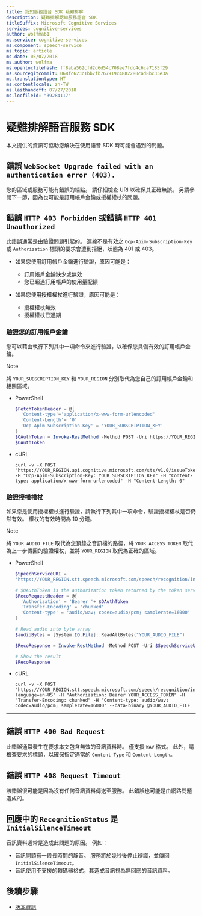 ```yaml
---
title: 認知服務語音 SDK 疑難排解
description: 疑難排解認知服務語音 SDK
titleSuffix: Microsoft Cognitive Services
services: cognitive-services
author: wolfma61
ms.service: cognitive-services
ms.component: speech-service
ms.topic: article
ms.date: 05/07/2018
ms.author: wolfma
ms.openlocfilehash: ff8aba562cfd2d6d54c708ee7fdc4c6ca7185f29
ms.sourcegitcommit: 068fc623c1bb7fb767919c4882280cad8bc33e3a
ms.translationtype: HT
ms.contentlocale: zh-TW
ms.lasthandoff: 07/27/2018
ms.locfileid: "39284117"
---
```

# <a name="troubleshooting-speech-services-sdk"></a>疑難排解語音服務 SDK

本文提供的資訊可協助您解決在使用語音 SDK 時可能會遇到的問題。

## <a name="error-websocket-upgrade-failed-with-an-authentication-error-403"></a>錯誤 `WebSocket Upgrade failed with an authentication error (403).`

您的區域或服務可能有錯誤的端點。 請仔細檢查 URI 以確保其正確無誤。 另請參閱下一節，因為也可能是訂用帳戶金鑰或授權權杖的問題。

## <a name="error-http-403-forbidden-or-error-http-401-unauthorized"></a>錯誤 `HTTP 403 Forbidden` 或錯誤 `HTTP 401 Unauthorized`

此錯誤通常是由驗證問題引起的。 連線不是有效之 `Ocp-Apim-Subscription-Key` 或 `Authorization` 標頭的要求會遭到拒絕，狀態為 401 或 403。

* 如果您使用訂用帳戶金鑰進行驗證，原因可能是：

    - 訂用帳戶金鑰缺少或無效
    - 您已超過訂用帳戶的使用量配額

* 如果您使用授權權杖進行驗證，原因可能是：

    - 授權權杖無效
    - 授權權杖已過期

### <a name="validate-your-subscription-key"></a>驗證您的訂用帳戶金鑰

您可以藉由執行下列其中一項命令來進行驗證，以確保您具備有效的訂用帳戶金鑰。

> [!NOTE]
> 將 `YOUR_SUBSCRIPTION_KEY` 和 `YOUR_REGION` 分別取代為您自己的訂用帳戶金鑰和相關區域。

* PowerShell

    ```Powershell
    $FetchTokenHeader = @{
      'Content-type'='application/x-www-form-urlencoded'
      'Content-Length'= '0'
      'Ocp-Apim-Subscription-Key' = 'YOUR_SUBSCRIPTION_KEY'
    }
    $OAuthToken = Invoke-RestMethod -Method POST -Uri https://YOUR_REGION.api.cognitive.microsoft.com/sts/v1.0/issueToken -Headers $FetchTokenHeader
    $OAuthToken
    ```

* cURL

    ```
    curl -v -X POST "https://YOUR_REGION.api.cognitive.microsoft.com/sts/v1.0/issueToken" -H "Ocp-Apim-Subscription-Key: YOUR_SUBSCRIPTION_KEY" -H "Content-type: application/x-www-form-urlencoded" -H "Content-Length: 0"
    ```

### <a name="validate-an-authorization-token"></a>驗證授權權杖

如果您是使用授權權杖進行驗證，請執行下列其中一項命令，驗證授權權杖是否仍然有效。 權杖的有效時間為 10 分鐘。

> [!NOTE]
> 將 `YOUR_AUDIO_FILE` 取代為您預錄之音訊檔的路徑，將 `YOUR_ACCESS_TOKEN` 取代為上一步傳回的驗證權杖，並將 `YOUR_REGION` 取代為正確的區域。

* PowerShell

    ```Powershell
    $SpeechServiceURI =
    'https://YOUR_REGION.stt.speech.microsoft.com/speech/recognition/interactive/cognitiveservices/v1?language=en-US'
    
    # $OAuthToken is the authorization token returned by the token service.
    $RecoRequestHeader = @{
      'Authorization' = 'Bearer '+ $OAuthToken
      'Transfer-Encoding' = 'chunked'
      'Content-type' = 'audio/wav; codec=audio/pcm; samplerate=16000'
    }
    
    # Read audio into byte array
    $audioBytes = [System.IO.File]::ReadAllBytes("YOUR_AUDIO_FILE")
    
    $RecoResponse = Invoke-RestMethod -Method POST -Uri $SpeechServiceURI -Headers $RecoRequestHeader -Body $audioBytes
    
    # Show the result
    $RecoResponse
    ```

* cURL

    ```
    curl -v -X POST "https://YOUR_REGION.stt.speech.microsoft.com/speech/recognition/interactive/cognitiveservices/v1?language=en-US" -H "Authorization: Bearer YOUR_ACCESS_TOKEN" -H "Transfer-Encoding: chunked" -H "Content-type: audio/wav; codec=audio/pcm; samplerate=16000" --data-binary @YOUR_AUDIO_FILE
    ```

---

## <a name="error-http-400-bad-request"></a>錯誤 `HTTP 400 Bad Request`

此錯誤通常發生在要求本文包含無效的音訊資料時。 僅支援 `WAV` 格式。 此外，請檢查要求的標頭，以確保指定適當的 `Content-Type` 和 `Content-Length`。

## <a name="error-http-408-request-timeout"></a>錯誤 `HTTP 408 Request Timeout`

該錯誤很可能是因為沒有任何音訊資料傳送至服務。 此錯誤也可能是由網路問題造成的。

## <a name="the-recognitionstatus-in-the-response-is-initialsilencetimeout"></a>回應中的 `RecognitionStatus` 是 `InitialSilenceTimeout`

音訊資料通常是造成此問題的原因。 例如︰

* 音訊開頭有一段長時間的靜音。 服務將於幾秒後停止辨識，並傳回 `InitialSilenceTimeout`。
* 音訊使用不支援的轉碼器格式，其造成音訊視為無回應的音訊資料。

## <a name="next-steps"></a>後續步驟

* [版本資訊](releasenotes.md)


